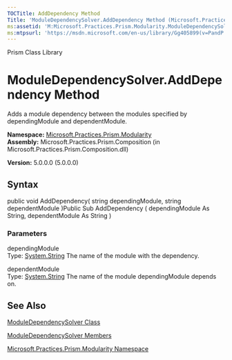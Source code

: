 ```yaml
---
TOCTitle: AddDependency Method
Title: 'ModuleDependencySolver.AddDependency Method (Microsoft.Practices.Prism.Modularity)'
ms:assetid: 'M:Microsoft.Practices.Prism.Modularity.ModuleDependencySolver.AddDependency(System.String,System.String)'
ms:mtpsurl: 'https://msdn.microsoft.com/en-us/library/Gg405899(v=PandP.50)'
---
```


Prism Class Library

ModuleDependencySolver.AddDependency Method
===============================================

Adds a module dependency between the modules specified by dependingModule and dependentModule.

**Namespace:** [Microsoft.Practices.Prism.Modularity](https://msdn.microsoft.com/n:microsoft.practices.prism.modularity)
**Assembly:** Microsoft.Practices.Prism.Composition (in Microsoft.Practices.Prism.Composition.dll)

**Version:** 5.0.0.0 (5.0.0.0)

## Syntax


<span id="syntaxToggle"></span>public void AddDependency( string dependingModule, string dependentModule )Public Sub AddDependency ( dependingModule As String, dependentModule As String )

### Parameters

dependingModule  
Type: [System.String](http://msdn2.microsoft.com/en-us/library/s1wwdcbf)
The name of the module with the dependency.

dependentModule  
Type: [System.String](http://msdn2.microsoft.com/en-us/library/s1wwdcbf)
The name of the module dependingModule depends on.

See Also
--------


[ModuleDependencySolver Class](https://msdn.microsoft.com/t:microsoft.practices.prism.modularity.moduledependencysolver)

[ModuleDependencySolver Members](https://msdn.microsoft.com/allmembers.t:microsoft.practices.prism.modularity.moduledependencysolver)

[Microsoft.Practices.Prism.Modularity Namespace](https://msdn.microsoft.com/n:microsoft.practices.prism.modularity)
